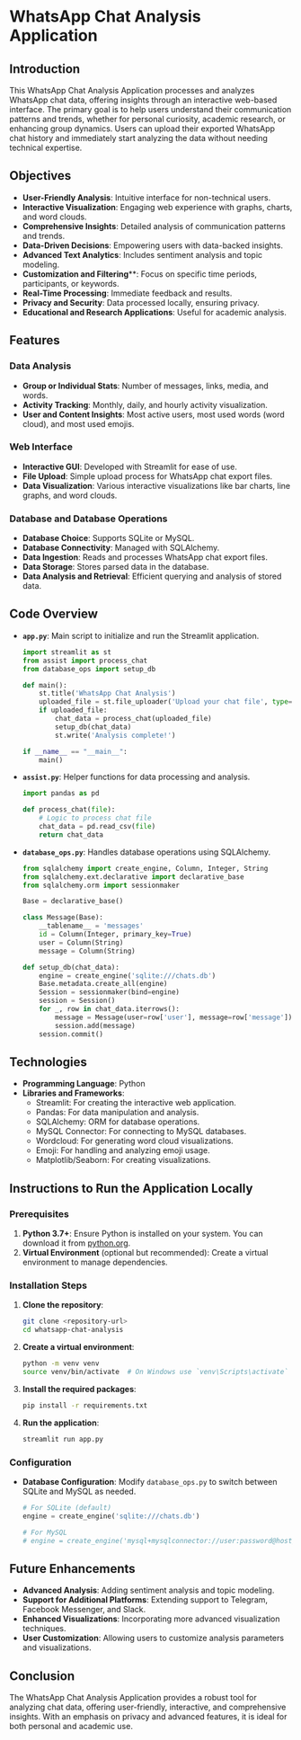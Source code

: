 
# WhatsApp Chat Analysis Application

## Introduction
This WhatsApp Chat Analysis Application processes and analyzes WhatsApp chat data, offering insights through an interactive web-based interface. The primary goal is to help users understand their communication patterns and trends, whether for personal curiosity, academic research, or enhancing group dynamics. Users can upload their exported WhatsApp chat history and immediately start analyzing the data without needing technical expertise.

## Objectives
- **User-Friendly Analysis**: Intuitive interface for non-technical users.
- **Interactive Visualization**: Engaging web experience with graphs, charts, and word clouds.
- **Comprehensive Insights**: Detailed analysis of communication patterns and trends.
- **Data-Driven Decisions**: Empowering users with data-backed insights.
- **Advanced Text Analytics**: Includes sentiment analysis and topic modeling.
- **Customization and Filtering****: Focus on specific time periods, participants, or keywords.
- **Real-Time Processing**: Immediate feedback and results.
- **Privacy and Security**: Data processed locally, ensuring privacy.
- **Educational and Research Applications**: Useful for academic analysis.

## Features
### Data Analysis
- **Group or Individual Stats**: Number of messages, links, media, and words.
- **Activity Tracking**: Monthly, daily, and hourly activity visualization.
- **User and Content Insights**: Most active users, most used words (word cloud), and most used emojis.

### Web Interface
- **Interactive GUI**: Developed with Streamlit for ease of use.
- **File Upload**: Simple upload process for WhatsApp chat export files.
- **Data Visualization**: Various interactive visualizations like bar charts, line graphs, and word clouds.

### Database and Database Operations
- **Database Choice**: Supports SQLite or MySQL.
- **Database Connectivity**: Managed with SQLAlchemy.
- **Data Ingestion**: Reads and processes WhatsApp chat export files.
- **Data Storage**: Stores parsed data in the database.
- **Data Analysis and Retrieval**: Efficient querying and analysis of stored data.

## Code Overview
- **`app.py`**: Main script to initialize and run the Streamlit application.
    ```python
    import streamlit as st
    from assist import process_chat
    from database_ops import setup_db

    def main():
        st.title('WhatsApp Chat Analysis')
        uploaded_file = st.file_uploader('Upload your chat file', type=['txt'])
        if uploaded_file:
            chat_data = process_chat(uploaded_file)
            setup_db(chat_data)
            st.write('Analysis complete!')

    if __name__ == "__main__":
        main()
    ```
- **`assist.py`**: Helper functions for data processing and analysis.
    ```python
    import pandas as pd

    def process_chat(file):
        # Logic to process chat file
        chat_data = pd.read_csv(file)
        return chat_data
    ```
- **`database_ops.py`**: Handles database operations using SQLAlchemy.
    ```python
    from sqlalchemy import create_engine, Column, Integer, String
    from sqlalchemy.ext.declarative import declarative_base
    from sqlalchemy.orm import sessionmaker

    Base = declarative_base()

    class Message(Base):
        __tablename__ = 'messages'
        id = Column(Integer, primary_key=True)
        user = Column(String)
        message = Column(String)

    def setup_db(chat_data):
        engine = create_engine('sqlite:///chats.db')
        Base.metadata.create_all(engine)
        Session = sessionmaker(bind=engine)
        session = Session()
        for _, row in chat_data.iterrows():
            message = Message(user=row['user'], message=row['message'])
            session.add(message)
        session.commit()
    ```

## Technologies
- **Programming Language**: Python
- **Libraries and Frameworks**:
  - Streamlit: For creating the interactive web application.
  - Pandas: For data manipulation and analysis.
  - SQLAlchemy: ORM for database operations.
  - MySQL Connector: For connecting to MySQL databases.
  - Wordcloud: For generating word cloud visualizations.
  - Emoji: For handling and analyzing emoji usage.
  - Matplotlib/Seaborn: For creating visualizations.

## Instructions to Run the Application Locally

### Prerequisites
1. **Python 3.7+**: Ensure Python is installed on your system. You can download it from [python.org](https://www.python.org/downloads/).
2. **Virtual Environment** (optional but recommended): Create a virtual environment to manage dependencies.

### Installation Steps
1. **Clone the repository**:
    ```bash
    git clone <repository-url>
    cd whatsapp-chat-analysis
    ```

2. **Create a virtual environment**:
    ```bash
    python -m venv venv
    source venv/bin/activate  # On Windows use `venv\Scripts\activate`
    ```

3. **Install the required packages**:
    ```bash
    pip install -r requirements.txt
    ```

4. **Run the application**:
    ```bash
    streamlit run app.py
    ```

### Configuration
- **Database Configuration**: Modify `database_ops.py` to switch between SQLite and MySQL as needed.
    ```python
    # For SQLite (default)
    engine = create_engine('sqlite:///chats.db')

    # For MySQL
    # engine = create_engine('mysql+mysqlconnector://user:password@host/dbname')
    ```

## Future Enhancements
- **Advanced Analysis**: Adding sentiment analysis and topic modeling.
- **Support for Additional Platforms**: Extending support to Telegram, Facebook Messenger, and Slack.
- **Enhanced Visualizations**: Incorporating more advanced visualization techniques.
- **User Customization**: Allowing users to customize analysis parameters and visualizations.

## Conclusion
The WhatsApp Chat Analysis Application provides a robust tool for analyzing chat data, offering user-friendly, interactive, and comprehensive insights. With an emphasis on privacy and advanced features, it is ideal for both personal and academic use.
